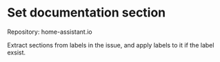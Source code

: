 # Set documentation section

Repository: home-assistant.io

Extract sections from labels in the issue, and apply labels to it if the label exsist.
